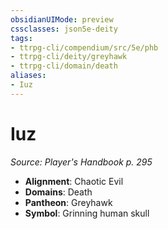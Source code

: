 ```yaml
---
obsidianUIMode: preview
cssclasses: json5e-deity
tags:
- ttrpg-cli/compendium/src/5e/phb
- ttrpg-cli/deity/greyhawk
- ttrpg-cli/domain/death
aliases: 
- Iuz
---
```

# Iuz
*Source: Player's Handbook p. 295* 

- **Alignment**: Chaotic Evil
- **Domains**: Death
- **Pantheon**: Greyhawk
- **Symbol**: Grinning human skull